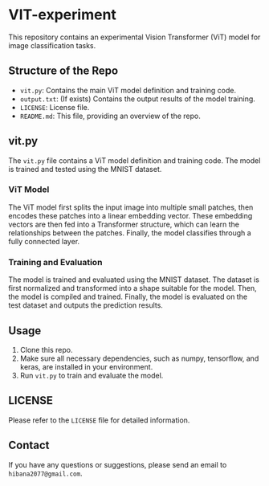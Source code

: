 # VIT-experiment

This repository contains an experimental Vision Transformer (ViT) model for image classification tasks.

## Structure of the Repo

- `vit.py`: Contains the main ViT model definition and training code.
- `output.txt`: (If exists) Contains the output results of the model training.
- `LICENSE`: License file.
- `README.md`: This file, providing an overview of the repo.

## vit.py

The `vit.py` file contains a ViT model definition and training code. The model is trained and tested using the MNIST dataset.

### ViT Model

The ViT model first splits the input image into multiple small patches, then encodes these patches into a linear embedding vector. These embedding vectors are then fed into a Transformer structure, which can learn the relationships between the patches. Finally, the model classifies through a fully connected layer.

### Training and Evaluation

The model is trained and evaluated using the MNIST dataset. The dataset is first normalized and transformed into a shape suitable for the model. Then, the model is compiled and trained. Finally, the model is evaluated on the test dataset and outputs the prediction results.

## Usage

1. Clone this repo.
2. Make sure all necessary dependencies, such as numpy, tensorflow, and keras, are installed in your environment.
3. Run `vit.py` to train and evaluate the model.

## LICENSE

Please refer to the `LICENSE` file for detailed information.

## Contact

If you have any questions or suggestions, please send an email to `hibana2077@gmail.com`.
